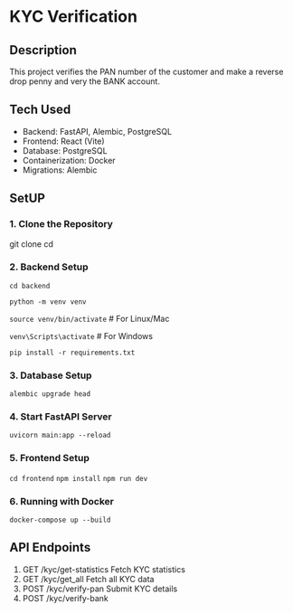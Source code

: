 # KYC Verification

## Description
This project verifies the PAN number of the customer and make a reverse drop penny and very the BANK account.

## Tech Used

* Backend: FastAPI, Alembic, PostgreSQL
* Frontend: React (Vite)
* Database: PostgreSQL
* Containerization: Docker
* Migrations: Alembic

## SetUP

### 1. Clone the Repository

git clone <repo-url>
cd <project-directory>

### 2.  Backend Setup

`cd backend`

`python -m venv venv`

`source venv/bin/activate`  # For Linux/Mac

`venv\Scripts\activate`  # For Windows

`pip install -r requirements.txt`

### 3. Database Setup

`alembic upgrade head`

### 4. Start FastAPI Server

`uvicorn main:app --reload`
### 5. Frontend Setup

`cd frontend`
`npm install`
`npm run dev`


### 6. Running with Docker

`docker-compose up --build`

## API Endpoints

1. GET	/kyc/get-statistics	Fetch KYC statistics
2. GET	/kyc/get_all	Fetch all KYC data
3. POST	/kyc/verify-pan	Submit KYC details
4. POST /kyc/verify-bank


